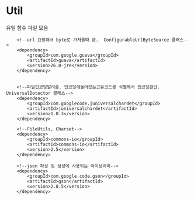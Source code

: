# Util
유틸 함수 파일 모음

        <!--url 요청해서 byte로 가져올때 씀.  ConfigurableUrlByteSource 클래스-->
        <dependency>
            <groupId>com.google.guava</groupId>
            <artifactId>guava</artifactId>
            <version>26.0-jre</version>
        </dependency>


        <!--파일인코딩알려줌. 인코딩에들어있는고유코드를 식별해서 인코딩판단. UniversalDetector 클래스-->
        <dependency>
            <groupId>com.googlecode.juniversalchardet</groupId>
            <artifactId>juniversalchardet</artifactId>
            <version>1.0.3</version>
        </dependency>

        <!--FileUtils, Charset-->
        <dependency>
            <groupId>commons-io</groupId>
            <artifactId>commons-io</artifactId>
            <version>2.5</version>
        </dependency>

        <!--json 파싱 및 생성에 사용되는 라이브러리-->
        <dependency>
            <groupId>com.google.code.gson</groupId>
            <artifactId>gson</artifactId>
            <version>2.8.5</version>
        </dependency>
